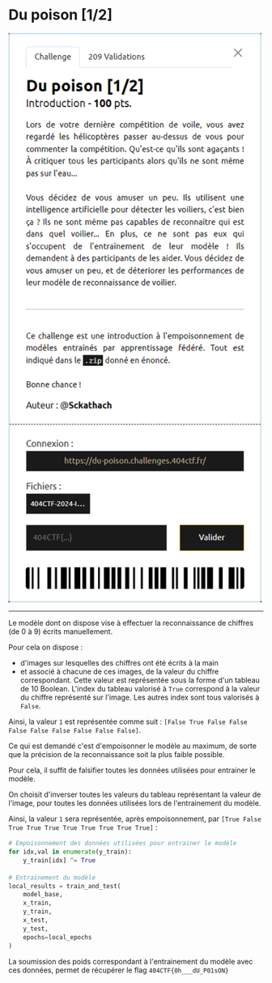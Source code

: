 # Du poison [1/2]

<img alt="énoncé du challenge" src="enonce.png" width=500>

----

Le modèle dont on dispose vise à effectuer la reconnaissance de chiffres (de 0 à 9) écrits manuellement.

Pour cela on dispose :
- d'images sur lesquelles des chiffres ont été écrits à la main 
- et associé à chacune de ces images, de la valeur du chiffre correspondant. Cette valeur est représentée sous la forme d'un tableau de 10 Boolean. L'index du tableau valorisé à `True` correspond à la valeur du chiffre représenté sur l'image. Les autres index sont tous valorisés à `False`.

Ainsi, la valeur `1` est représentée comme suit : `[False True False False False False False False False False]`.

Ce qui est demandé c'est d'empoisonner le modèle au maximum, de sorte que la précision de la reconnaissance soit la plus faible possible.

Pour cela, il suffit de falsifier toutes les données utilisées pour entrainer le modèle.

On choisit d'inverser toutes les valeurs du tableau représentant la valeur de l'image, pour toutes les données utilisées lors de l'entrainement du modèle.

Ainsi, la valeur `1` sera représentée, après empoisonnement, par `[True False True True True True True True True True]` :

```py
# Empoisonnement des données utilisées pour entrainer le modèle
for idx,val in enumerate(y_train):
    y_train[idx] ^= True

# Entrainement du modèle
local_results = train_and_test(
    model_base, 
    x_train,
    y_train, 
    x_test, 
    y_test, 
    epochs=local_epochs
)
```

La soumission des poids correspondant à l'entrainement du modèle avec ces données, permet de récupérer le flag `404CTF{0h___dU_P01sON}`

